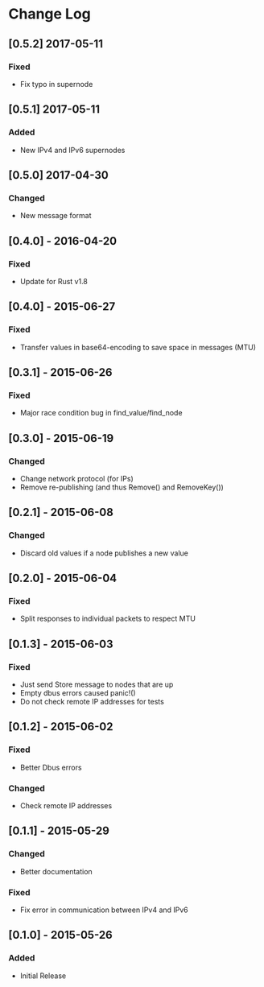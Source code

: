# Change Log

## [0.5.2] 2017-05-11
### Fixed
- Fix typo in supernode

## [0.5.1] 2017-05-11
### Added
- New IPv4 and IPv6 supernodes

## [0.5.0] 2017-04-30
### Changed
- New message format

## [0.4.0] - 2016-04-20
### Fixed
- Update for Rust v1.8

## [0.4.0] - 2015-06-27
### Fixed
- Transfer values in base64-encoding to save space in messages (MTU)

## [0.3.1] - 2015-06-26
### Fixed
- Major race condition bug in find_value/find_node

## [0.3.0] - 2015-06-19
### Changed
- Change network protocol (for IPs)
- Remove re-publishing (and thus Remove() and RemoveKey())

## [0.2.1] - 2015-06-08
### Changed
- Discard old values if a node publishes a new value

## [0.2.0] - 2015-06-04
### Fixed
- Split responses to individual packets to respect MTU

## [0.1.3] - 2015-06-03
### Fixed
- Just send Store message to nodes that are up
- Empty dbus errors caused panic!()
- Do not check remote IP addresses for tests

## [0.1.2] - 2015-06-02
### Fixed
- Better Dbus errors
### Changed
- Check remote IP addresses

## [0.1.1] - 2015-05-29
### Changed
- Better documentation
### Fixed
- Fix error in communication between IPv4 and IPv6

## [0.1.0] - 2015-05-26
### Added
- Initial Release


